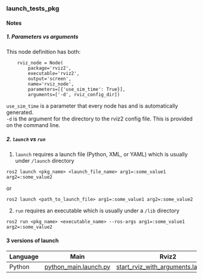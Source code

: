 ### launch_tests_pkg

#### Notes

##### 1. Parameters vs arguments

This node definition has both:
```
    rviz_node = Node(
        package='rviz2',
        executable='rviz2',
        output='screen',
        name='rviz_node',
        parameters=[{'use_sim_time': True}],
        arguments=['-d', rviz_config_dir])
```  
`use_sim_time` is a parameter that every node has and is automatically generated.  
`-d` is the argument for the directory to the rviz2 config file. This is provided on the command line.    

##### 2. `launch` vs `run`

1. `launch` requires a launch file (Python, XML, or YAML) which is usually under `/launch` directory
```
ros2 launch <pkg_name> <launch_file_name> arg1=:some_value1 arg2=:some_value2
```
or
```
ros2 launch <path_to_launch_file> arg1=:some_value1 arg2=:some_value2
```

2. `run` requires an executable which is usually under a `/lib` directory
```
ros2 run <pkg_name> <executable_name> --ros-args arg1=:some_value1 arg2=:some_value2
```

#### 3 versions of launch

| Language | Main | Rviz2 | Move robot | Exe source |
| --- | --- | --- | --- | --- |
| Python | [python_main.launch.py](launch/python_main.launch.py) | [start_rviz_with_arguments.launcy.py](launch/start_rviz_with_arguments.launcy.py) | [move_with_arguments.launch.py](launch/move_with_arguments.launch.py) | [move_robot_with_arguments.cpp](src/move_robot_with_arguments.cpp)

